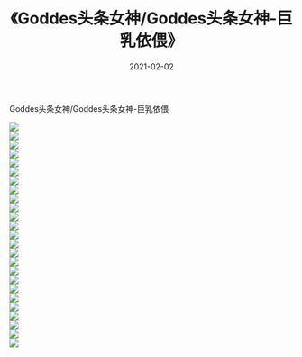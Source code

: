 ﻿---
layout: post
title:  《Goddes头条女神/Goddes头条女神-巨乳依偎》
date:   2021-02-02
img: http://pic.660000.xyz/1:/网络美图/2021/Goddes头条女神/Goddes头条女神-巨乳依偎/000.jpg
categories: [美女, 清纯, 唯美]
---

Goddes头条女神/Goddes头条女神-巨乳依偎

 ![](http://pic.660000.xyz/1:/网络美图/2021/Goddes头条女神/Goddes头条女神-巨乳依偎/001.jpg) <br>![](http://pic.660000.xyz/1:/网络美图/2021/Goddes头条女神/Goddes头条女神-巨乳依偎/002.jpg) <br>![](http://pic.660000.xyz/1:/网络美图/2021/Goddes头条女神/Goddes头条女神-巨乳依偎/003.jpg) <br>![](http://pic.660000.xyz/1:/网络美图/2021/Goddes头条女神/Goddes头条女神-巨乳依偎/004.jpg) <br>![](http://pic.660000.xyz/1:/网络美图/2021/Goddes头条女神/Goddes头条女神-巨乳依偎/005.jpg) <br>![](http://pic.660000.xyz/1:/网络美图/2021/Goddes头条女神/Goddes头条女神-巨乳依偎/006.jpg) <br>![](http://pic.660000.xyz/1:/网络美图/2021/Goddes头条女神/Goddes头条女神-巨乳依偎/007.jpg) <br>![](http://pic.660000.xyz/1:/网络美图/2021/Goddes头条女神/Goddes头条女神-巨乳依偎/008.jpg) <br>![](http://pic.660000.xyz/1:/网络美图/2021/Goddes头条女神/Goddes头条女神-巨乳依偎/009.jpg) <br>![](http://pic.660000.xyz/1:/网络美图/2021/Goddes头条女神/Goddes头条女神-巨乳依偎/010.jpg) <br>![](http://pic.660000.xyz/1:/网络美图/2021/Goddes头条女神/Goddes头条女神-巨乳依偎/011.jpg) <br>![](http://pic.660000.xyz/1:/网络美图/2021/Goddes头条女神/Goddes头条女神-巨乳依偎/012.jpg) <br>![](http://pic.660000.xyz/1:/网络美图/2021/Goddes头条女神/Goddes头条女神-巨乳依偎/013.jpg) <br>![](http://pic.660000.xyz/1:/网络美图/2021/Goddes头条女神/Goddes头条女神-巨乳依偎/014.jpg) <br>![](http://pic.660000.xyz/1:/网络美图/2021/Goddes头条女神/Goddes头条女神-巨乳依偎/015.jpg) <br>![](http://pic.660000.xyz/1:/网络美图/2021/Goddes头条女神/Goddes头条女神-巨乳依偎/016.jpg) <br>![](http://pic.660000.xyz/1:/网络美图/2021/Goddes头条女神/Goddes头条女神-巨乳依偎/017.jpg) <br>![](http://pic.660000.xyz/1:/网络美图/2021/Goddes头条女神/Goddes头条女神-巨乳依偎/018.jpg) <br>![](http://pic.660000.xyz/1:/网络美图/2021/Goddes头条女神/Goddes头条女神-巨乳依偎/019.jpg) <br>![](http://pic.660000.xyz/1:/网络美图/2021/Goddes头条女神/Goddes头条女神-巨乳依偎/020.jpg) <br>![](http://pic.660000.xyz/1:/网络美图/2021/Goddes头条女神/Goddes头条女神-巨乳依偎/021.jpg) <br>![](http://pic.660000.xyz/1:/网络美图/2021/Goddes头条女神/Goddes头条女神-巨乳依偎/022.jpg) <br>![](http://pic.660000.xyz/1:/网络美图/2021/Goddes头条女神/Goddes头条女神-巨乳依偎/023.jpg) <br>![](http://pic.660000.xyz/1:/网络美图/2021/Goddes头条女神/Goddes头条女神-巨乳依偎/024.jpg) <br>![](http://pic.660000.xyz/1:/网络美图/2021/Goddes头条女神/Goddes头条女神-巨乳依偎/025.jpg) <br>